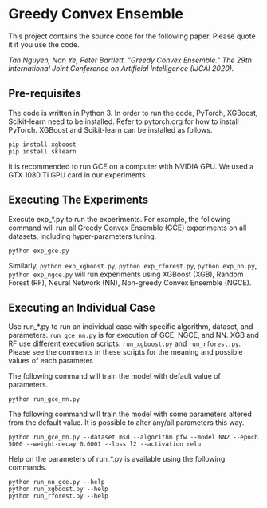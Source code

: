 # Greedy Convex Ensemble

This project contains the source code for the following paper. Please quote it if you use the code.

*Tan Nguyen, Nan Ye, Peter Bartlett. "Greedy Convex Ensemble." The 29th International Joint Conference on Artificial Intelligence (IJCAI 2020).*

## Pre-requisites

The code is written in Python 3. In order to run the code, PyTorch, XGBoost, Scikit-learn need to be installed. 
Refer to pytorch.org for how to install PyTorch. XGBoost and Scikit-learn can be installed as follows.

    pip install xgboost
    pip install sklearn

It is recommended to run GCE on a computer with NVIDIA GPU. We used a GTX 1080 Ti GPU card in our experiments.

## Executing The Experiments 

Execute exp_*.py to run the experiments. 
For example, the following command will run all Greedy Convex Ensemble (GCE) experiments on all datasets, 
including hyper-parameters tuning.

    python exp_gce.py 

Similarly, `python exp_xgboost.py`, `python exp_rforest.py`, `python exp_nn.py`, `python exp_ngce.py` 
will run experiments using XGBoost (XGB), Random Forest (RF), Neural Network (NN), Non-greedy Convex Ensemble (NGCE). 

## Executing an Individual Case

Use run_*.py to run an individual case with specific algorithm, dataset, and parameters. 
`run_gce_nn.py` is for execution of GCE, NGCE, and NN. 
XGB and RF use different execution scripts: `run_xgboost.py` and `run_rforest.py`.
Please see the comments in these scripts for the meaning and possible values of each parameter.

The following command will train the model with default value of parameters.

    python run_gce_nn.py

The following command will train the model with some parameters altered from the default value. 
It is possible to alter any/all parameters this way.

    python run_gce_nn.py --dataset msd --algorithm pfw --model NN2 --epoch 5000 --weight-decay 0.0001 --loss l2 --activation relu

Help on the parameters of run_*.py is available using the following commands.

    python run_nn_gce.py --help 
    python run_xgboost.py --help
    python run_rforest.py --help
